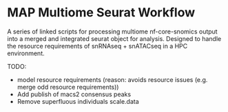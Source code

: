 # MAP Multiome Seurat Workflow

A series of linked scripts for processing multiome nf-core-snomics output into a merged and integrated seurat object for analysis. Designed to handle the resource requirements of snRNAseq + snATACseq in a HPC environment.

TODO:
- model resource requirements (reason: avoids resource issues (e.g. merge odd resource requirements))
- Add publish of macs2 consensus peaks
- Remove superfluous individuals scale.data
